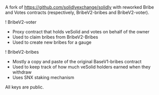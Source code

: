 A fork of https://github.com/solidlyexchange/solidly with reworked Bribe and Votes contracts (respectively, BribeV2-bribes and BribeV2-voter).

! BribeV2-voter
* Proxy contract that holds veSolid and votes on behalf of the owner
* Used to claim bribes from BribeV2-Bribes
* Used to create new bribes for a gauge

! BribeV2-bribes
* Mostly a copy and paste of the original BaseV1-bribes contract
* Used to keep track of how much veSolid holders earned when they withdraw
* Uses SNX staking mechanism

All keys are public.

